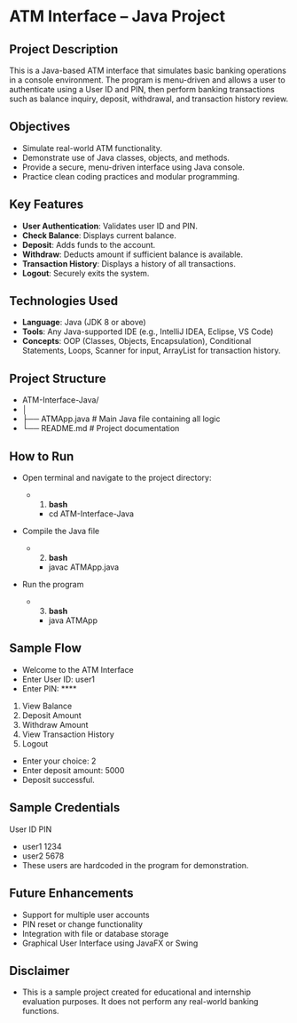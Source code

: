 # **ATM Interface – Java Project**

## **Project Description**
This is a Java-based ATM interface that simulates basic banking operations in a console environment. The program is menu-driven and allows a user to authenticate using a User ID and PIN, then perform banking transactions such as balance inquiry, deposit, withdrawal, and transaction history review.

## **Objectives**
- Simulate real-world ATM functionality.  
- Demonstrate use of Java classes, objects, and methods.  
- Provide a secure, menu-driven interface using Java console.  
- Practice clean coding practices and modular programming.

## **Key Features**
- **User Authentication**: Validates user ID and PIN.  
- **Check Balance**: Displays current balance.  
- **Deposit**: Adds funds to the account.  
- **Withdraw**: Deducts amount if sufficient balance is available.  
- **Transaction History**: Displays a history of all transactions.  
- **Logout**: Securely exits the system.

## **Technologies Used**
- **Language**: Java (JDK 8 or above)  
- **Tools**: Any Java-supported IDE (e.g., IntelliJ IDEA, Eclipse, VS Code)  
- **Concepts**: OOP (Classes, Objects, Encapsulation), Conditional Statements, Loops, Scanner for input, ArrayList for transaction history.

## **Project Structure**

- ATM-Interface-Java/
- │
- ├── ATMApp.java       # Main Java file containing all logic
- └── README.md         # Project documentation

## **How to Run**
- Open terminal and navigate to the project directory:
  - 1. **bash**
    - cd ATM-Interface-Java

- Compile the Java file
  - 2. **bash**
    - javac ATMApp.java

- Run the program
  - 3. **bash**
    - java ATMApp

## **Sample Flow**
- Welcome to the ATM Interface
- Enter User ID: user1
- Enter PIN: ****

1. View Balance
2. Deposit Amount
3. Withdraw Amount
4. View Transaction History
5. Logout

- Enter your choice: 2
- Enter deposit amount: 5000
- Deposit successful.

## **Sample Credentials**

  User ID	    PIN
- user1	      1234
- user2  	    5678
- These users are hardcoded in the program for demonstration.

## **Future Enhancements**
- Support for multiple user accounts
- PIN reset or change functionality
- Integration with file or database storage
- Graphical User Interface using JavaFX or Swing

## **Disclaimer**
- This is a sample project created for educational and internship evaluation purposes. It does not perform any real-world banking functions.
